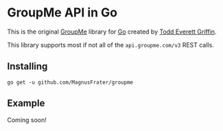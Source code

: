 # GroupMe API in Go

This is the original [GroupMe](https://dev.groupme.com/) library for [Go](https://golang.org/) created by [Todd Everett Griffin](https://www.toddgriffin.me/).

This library supports most if not all of the `api.groupme.com/v3` REST calls.

## Installing

`go get -u github.com/MagnusFrater/groupme`

## Example

Coming soon!
